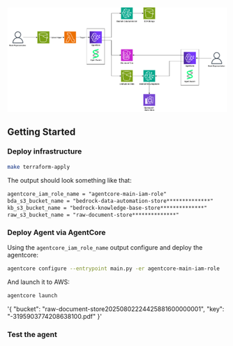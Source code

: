 #

![architecture](./assets/arch.drawio.png)

## Getting Started

### Deploy infrastructure

```sh
make terraform-apply
```

The output should look something like that:
```
agentcore_iam_role_name = "agentcore-main-iam-role"
bda_s3_bucket_name = "bedrock-data-automation-store**************"
kb_s3_bucket_name = "bedrock-knowledge-base-store**************"
raw_s3_bucket_name = "raw-document-store**************"
```

### Deploy Agent via AgentCore
Using the `agentcore_iam_role_name` output configure and deploy the agentcore:

```sh
agentcore configure --entrypoint main.py -er agentcore-main-iam-role
```

And launch it to AWS:
```sh
agentcore launch
```
'{ "bucket": "raw-document-store20250802224425881600000001", "key": "-3195903774208638100.pdf" }'
### Test the agent
